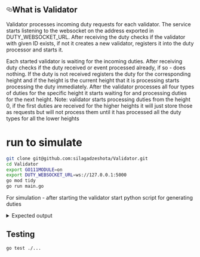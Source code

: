 <h2><a id="user-content-whats-tron" class="anchor" aria-hidden="true" href="#whats-tron"><svg class="octicon octicon-link" viewBox="0 0 16 16" version="1.1" width="16" height="16" aria-hidden="true"><path fill-rule="evenodd" d="M4 9h1v1H4c-1.5 0-3-1.69-3-3.5S2.55 3 4 3h4c1.45 0 3 1.69 3 3.5 0 1.41-.91 2.72-2 3.25V8.59c.58-.45 1-1.27 1-2.09C10 5.22 8.98 4 8 4H4c-.98 0-2 1.22-2 2.5S3 9 4 9zm9-3h-1v1h1c1 0 2 1.22 2 2.5S13.98 12 13 12H9c-.98 0-2-1.22-2-2.5 0-.83.42-1.64 1-2.09V6.25c-1.09.53-2 1.84-2 3.25C6 11.31 7.55 13 9 13h4c1.45 0 3-1.69 3-3.5S14.5 6 13 6z"></path></svg></a>What is Validator</h2>
<p>Validator processes incoming duty requests for each validator. The service starts listening to the websocket on the address exported in DUTY_WEBSOCKET_URL.
After receiving the duty checks if the validator with given ID exists, if not it creates a new validator, registers it into the duty processor and starts it.</p> <p>Each started validator is waiting for the incoming duties. After receiving duty checks if the duty received or event processed already, if so - does nothing. If the duty is not received registers the duty for the corresponding height and if the height is the current height that it is processing starts processing the duty immediately. After the validator processes all four types of duties for the specific height it starts waiting for and processing duties for the next height. Note: validator starts processing duties from the height 0, if the first duties are received for the higher heights it will just store those as requests but will not process them until it has processed all the duty types for all the lower heights</p>

# run to simulate
```bash
git clone git@github.com:silagadzeshota/Validator.git
cd Validator
export GO111MODULE=on
export DUTY_WEBSOCKET_URL=ws://127.0.0.1:5000
go mod tidy
go run main.go
```

For simulation - after starting the validator start python script for generating duties
<details>
<summary>Expected output</summary>
<div class="highlight highlight-source-shell"><pre>
2023/06/18 20:55:41 listening for incoming duties to process
Validator  5  created and started listening for incoming duties
2023/06/18 20:55:44 Validator  5 : Received new duty  PROPOSER  for the height  0
2023/06/18 20:55:44 Validator  5 : Processed duty  PROPOSER  for the height  0
2023/06/18 20:55:47 Validator  5 : Received new duty  ATTESTER  for the height  0
2023/06/18 20:55:47 Validator  5 : Processed duty  ATTESTER  for the height  0
Validator  1  created and started listening for incoming duties
2023/06/18 20:55:50 Validator  1 : Received new duty  PROPOSER  for the height  0
2023/06/18 20:55:50 Validator  1 : Processed duty  PROPOSER  for the height  0
2023/06/18 20:55:53 Validator  5 : Received new duty  AGGREGATOR  for the height  0
2023/06/18 20:55:53 Validator  5 : Processed duty  AGGREGATOR  for the height  0
2023/06/18 20:55:56 Validator  5 : Received new duty  SYNC_COMMITTEE  for the height  0
2023/06/18 20:55:56 Validator  5 : Processed duty  SYNC_COMMITTEE  for the height  0
2023/06/18 20:55:56 Validator  5  moved to height  1
2023/06/18 20:55:59 Validator  1 : Received new duty  ATTESTER  for the height  0
2023/06/18 20:55:59 Validator  1 : Processed duty  ATTESTER  for the height  0
Validator  3  created and started listening for incoming duties
2023/06/18 20:56:02 Validator  3 : Received new duty  PROPOSER  for the height  0
2023/06/18 20:56:02 Validator  3 : Processed duty  PROPOSER  for the height  0
Validator  4  created and started listening for incoming duties
2023/06/18 20:56:05 Validator  4 : Received new duty  PROPOSER  for the height  0
2023/06/18 20:56:05 Validator  4 : Processed duty  PROPOSER  for the height  0
Validator  2  created and started listening for incoming duties
2023/06/18 20:56:08 Validator  2 : Received new duty  PROPOSER  for the height  0
2023/06/18 20:56:08 Validator  2 : Processed duty  PROPOSER  for the height  0
2023/06/18 20:56:11 Validator  2 : Received new duty  ATTESTER  for the height  0
2023/06/18 20:56:11 Validator  2 : Processed duty  ATTESTER  for the height  0
2023/06/18 20:56:14 Validator  3 : Received new duty  ATTESTER  for the height  0
2023/06/18 20:56:14 Validator  3 : Processed duty  ATTESTER  for the height  0
Validator  6  created and started listening for incoming duties
2023/06/18 20:56:17 Validator  6 : Received new duty  PROPOSER  for the height  0
2023/06/18 20:56:17 Validator  6 : Processed duty  PROPOSER  for the height  0
2023/06/18 20:56:20 Validator  2 : Received new duty  AGGREGATOR  for the height  0
2023/06/18 20:56:20 Validator  2 : Processed duty  AGGREGATOR  for the height  0
2023/06/18 20:56:23 Validator  4 : Received new duty  ATTESTER  for the height  0
2023/06/18 20:56:23 Validator  4 : Processed duty  ATTESTER  for the height  0
2023/06/18 20:56:26 Validator  4 : Received new duty  AGGREGATOR  for the height  0
2023/06/18 20:56:26 Validator  4 : Processed duty  AGGREGATOR  for the height  0
2023/06/18 20:56:29 Validator  2 : Received new duty  SYNC_COMMITTEE  for the height  0
2023/06/18 20:56:29 Validator  2 : Processed duty  SYNC_COMMITTEE  for the height  0
2023/06/18 20:56:29 Validator  2  moved to height  1
2023/06/18 20:56:32 Validator  3 : Received new duty  AGGREGATOR  for the height  0
2023/06/18 20:56:32 Validator  3 : Processed duty  AGGREGATOR  for the height  0
2023/06/18 20:56:35 Validator  6 : Received new duty  ATTESTER  for the height  0
2023/06/18 20:56:35 Validator  6 : Processed duty  ATTESTER  for the height  0
2023/06/18 20:56:38 Validator  5 : Received new duty  PROPOSER  for the height  1
2023/06/18 20:56:38 Validator  5 : Processed duty  PROPOSER  for the height  1
2023/06/18 20:56:41 Validator  1 : Received new duty  AGGREGATOR  for the height  0
2023/06/18 20:56:41 Validator  1 : Processed duty  AGGREGATOR  for the height  0
2023/06/18 20:56:44 Validator  2 : Received new duty  PROPOSER  for the height  1
2023/06/18 20:56:44 Validator  2 : Processed duty  PROPOSER  for the height  1
2023/06/18 20:56:47 Validator  2 : Received new duty  ATTESTER  for the height  1
2023/06/18 20:56:47 Validator  2 : Processed duty  ATTESTER  for the height  1
2023/06/18 20:56:50 Validator  6 : Received new duty  AGGREGATOR  for the height  0
2023/06/18 20:56:50 Validator  6 : Processed duty  AGGREGATOR  for the height  0
2023/06/18 20:56:53 Validator  3 : Received new duty  SYNC_COMMITTEE  for the height  0
2023/06/18 20:56:53 Validator  3 : Processed duty  SYNC_COMMITTEE  for the height  0
2023/06/18 20:56:53 Validator  3  moved to height  1
2023/06/18 20:56:56 Validator  2 : Received new duty  AGGREGATOR  for the height  1
2023/06/18 20:56:56 Validator  2 : Processed duty  AGGREGATOR  for the height  1</pre></div>
</details>

## Testing
```bash
go test ./...
```
